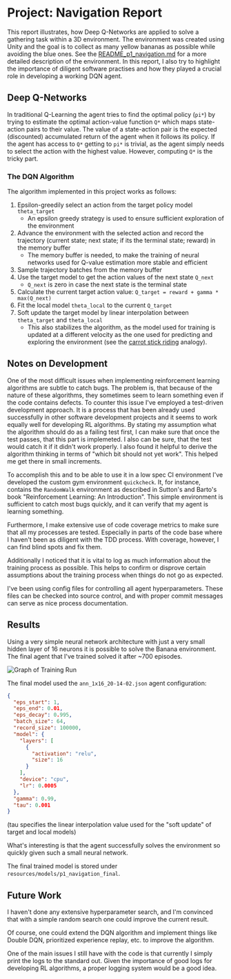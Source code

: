 # Project: Navigation Report

This report illustrates, how Deep Q-Networks are applied to solve a gathering task within a 3D environment. The environment was created using Unity and the goal is to collect as many yellow bananas as possible while avoiding the blue ones. See the [README_p1_navigation.md](README_p1_navigation.md) for a more detailed description of the environment. In this report, I also try to highlight the importance of diligent software practises and how they played a crucial role in developing a working DQN agent.

## Deep Q-Networks
In traditional Q-Learning the agent tries to find the optimal policy (`pi*`) by trying to estimate the optimal action-value function `Q*` which maps state-action pairs to their value. The value of a state-action pair is the expected (discounted) accumulated return of the agent when it follows its policy. If the agent has access to `Q*` getting to `pi*` is trivial, as the agent simply needs to select the action with the highest value. However, computing `Q*` is the tricky part.

### The DQN Algorithm
The algorithm implemented in this project works as follows:

1) Epsilon-greedily select an action from the target policy model `theta_target`
    - An epsilon greedy strategy is used to ensure sufficient exploration of the environment
2) Advance the environment with the selected action and record the trajectory (current state; next state; if its the terminal state; reward) in the memory buffer
    - The memory buffer is needed, to make the training of neural networks used for Q-value estimation more stable and efficient
3) Sample trajectory batches from the memory buffer
4) Use the target model to get the action values of the next state `Q_next`
    - `Q_next` is zero in case the next state is the terminal state
5) Calculate the current target action value: `Q_target = reward + gamma * max(Q_next)`
6) Fit the local model `theta_local` to the current `Q_target`
7) Soft update the target model by linear interpolation between `theta_target` and `theta_local`
    - This also stabilizes the algorithm, as the model used for training is updated at a different velocity as the one used for predicting and exploring the environment (see the [carrot stick riding](https://www.youtube.com/watch?v=-PVFBGN_zoM) analogy).

## Notes on Development
One of the most difficult issues when implementing reinforcement learning algorithms are subtle to catch bugs. The problem is, that because of the nature of these algorithms, they sometimes seem to learn something even if the code contains defects. To counter this issue I've employed a test-driven development approach. It is a process that has been already used successfully in other software development projects and it seems to work equally well for developing RL algorithms. By stating my assumption what the algorithm should do as a failing test first, I can make sure that once the test passes, that this part is implemeted. I also can be sure, that the test would catch it if it didn't work properly. I also found it helpful to derive the algorithm thinking in terms of "which bit should not yet work". This helped me get there in small increments.

To accomplish this and to be able to use it in a low spec CI environment I've developed the custom gym environment `quickcheck`. It, for instance, contains the `RandomWalk` environment as described in Sutton's and Barto's book "Reinforcement Learning: An Introduction". This simple environment is sufficient to catch most bugs quickly, and it can verify that my agent is learning something. 

Furthermore, I make extensive use of code coverage metrics to make sure that all my processes are tested. Especially in parts of the code base where I haven't been as diligent with the TDD process. With coverage, however, I can find blind spots and fix them. 

Additionally I noticed that it is vital to log as much information about the training process as possible. This helps to confirm or disprove certain assumptions about the training process when things do not go as expected.

I've been using config files for controlling all agent hyperparameters. These files can be checked into source control, and with proper commit messages can serve as nice process documentation.

## Results
Using a very simple neural network architecture with just a very small hidden layer of 16 neurons it is possible to solve the Banana environment. The final agent that I've trained solved it after ~700 episodes.

![Graph of Training Run](../resources/images/dqn_training.png)

The final model used the `ann_1x16_20-14-02.json` agent configuration:
```json
{
  "eps_start": 1,
  "eps_end": 0.01,
  "eps_decay": 0.995,
  "batch_size": 64,  
  "record_size": 100000,
  "model": {
    "layers": [  
      {
        "activation": "relu",
        "size": 16
      }
    ],
    "device": "cpu",
    "lr": 0.0005  
  },
  "gamma": 0.99,
  "tau": 0.001  
}
```
(tau specifies the linear interpolation value used for the "soft update" of target and local models)

What's interesting is that the agent successfully solves the environment so quickly given such a small neural network.

The final trained model is stored under `resources/models/p1_navigation_final`.

## Future Work
I haven't done any extensive hyperparameter search, and I'm convinced that with a simple random search one could improve the current result.

Of course, one could extend the DQN algorithm and implement things like Double DQN, prioritized experience replay, etc. to improve the algorithm.

One of the main issues I still have with the code is that currently I simply print the logs to the standard out. Given the importance of good logs for developing RL algorithms, a proper logging system would be a good idea. 

